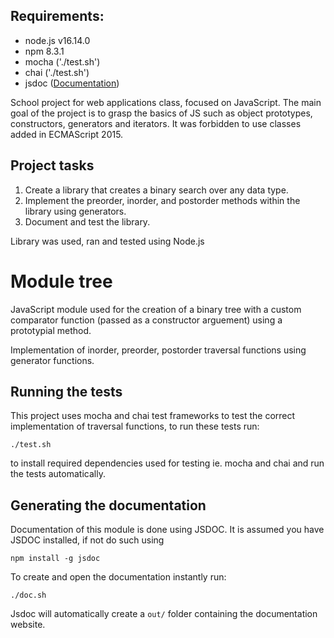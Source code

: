 ## Requirements:
- node.js v16.14.0
- npm 8.3.1
- mocha ('./test.sh')
- chai ('./test.sh')
- jsdoc ([Documentation](#generating-the-documentation 'Go to generating-the-documentation'))

School project for web applications class, focused on JavaScript. The main goal of the project is to grasp the basics of JS such as object prototypes, constructors, generators and iterators. It was forbidden to use classes added in ECMAScript 2015.

## Project tasks
1. Create a library that creates a binary search over any data type.
2. Implement the preorder, inorder, and postorder methods within the library using generators.
3. Document and test the library.

Library was used, ran and tested using Node.js

# Module tree

JavaScript module used for the creation of a binary tree with a custom comparator function (passed as a constructor arguement) using a prototypial method.

Implementation of inorder, preorder, postorder traversal functions using generator functions.

## Running the tests

This project uses mocha and chai test frameworks to test the correct implementation of traversal functions, to run these tests run:

```shell
./test.sh
```
to install required dependencies used for testing ie. mocha and chai and run the tests automatically.

## Generating the documentation

Documentation of this module is done using JSDOC. It is assumed you have JSDOC installed, if not do such using 
```shell
npm install -g jsdoc
```

To create and open the documentation instantly run:
```shell
./doc.sh
```
Jsdoc will automatically create a ```out/``` folder containing the documentation website.